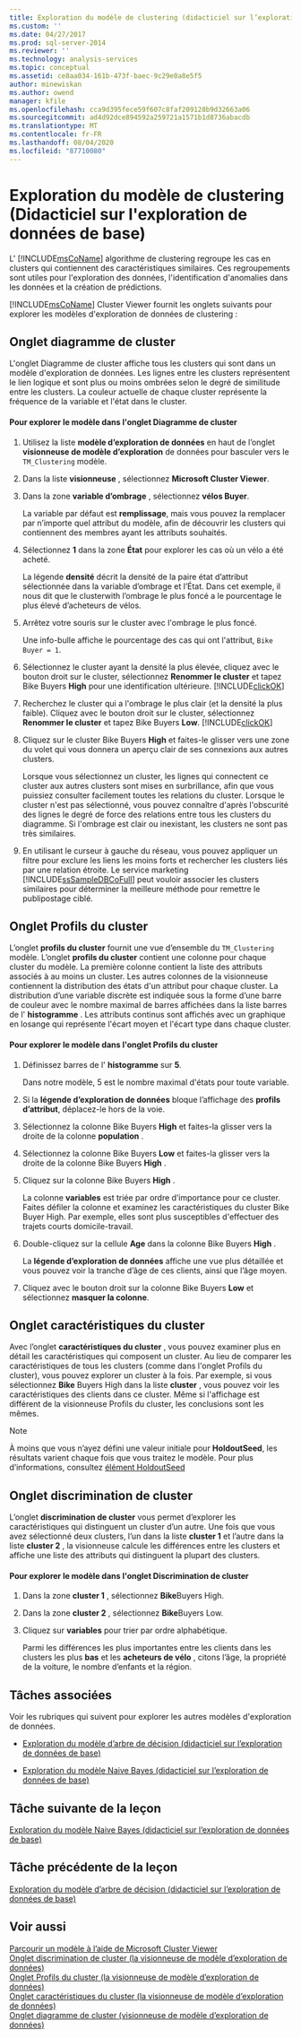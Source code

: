 ```yaml
---
title: Exploration du modèle de clustering (didacticiel sur l’exploration de données de base) | Microsoft Docs
ms.custom: ''
ms.date: 04/27/2017
ms.prod: sql-server-2014
ms.reviewer: ''
ms.technology: analysis-services
ms.topic: conceptual
ms.assetid: ce8aa034-161b-473f-baec-9c29e0a8e5f5
author: minewiskan
ms.author: owend
manager: kfile
ms.openlocfilehash: cca9d395fece59f607c8faf209128b9d32663a06
ms.sourcegitcommit: ad4d92dce894592a259721a1571b1d8736abacdb
ms.translationtype: MT
ms.contentlocale: fr-FR
ms.lasthandoff: 08/04/2020
ms.locfileid: "87710080"
---
```

# <a name="exploring-the-clustering-model-basic-data-mining-tutorial"></a>Exploration du modèle de clustering (Didacticiel sur l'exploration de données de base)
  L' [!INCLUDE[msCoName](../includes/msconame-md.md)] algorithme de clustering regroupe les cas en clusters qui contiennent des caractéristiques similaires. Ces regroupements sont utiles pour l'exploration des données, l'identification d'anomalies dans les données et la création de prédictions.  
  
 [!INCLUDE[msCoName](../includes/msconame-md.md)] Cluster Viewer fournit les onglets suivants pour explorer les modèles d'exploration de données de clustering :  
  

  
##  <a name="cluster-diagram-tab"></a><a name="ClusterDiagramTab"></a>Onglet diagramme de cluster  
 L'onglet Diagramme de cluster affiche tous les clusters qui sont dans un modèle d'exploration de données. Les lignes entre les clusters représentent le lien logique et sont plus ou moins ombrées selon le degré de similitude entre les clusters. La couleur actuelle de chaque cluster représente la fréquence de la variable et l'état dans le cluster.  
  
#### <a name="to-explore-the-model-in-the-cluster-diagram-tab"></a>Pour explorer le modèle dans l'onglet Diagramme de cluster  
  
1.  Utilisez la liste **modèle d’exploration de données** en haut de l’onglet **visionneuse de modèle d’exploration** de données pour basculer vers le `TM_Clustering` modèle.  
  
2.  Dans la liste **visionneuse** , sélectionnez **Microsoft Cluster Viewer**.  
  
3.  Dans la zone **variable d’ombrage** , sélectionnez **vélos Buyer**.  
  
     La variable par défaut est **remplissage**, mais vous pouvez la remplacer par n’importe quel attribut du modèle, afin de découvrir les clusters qui contiennent des membres ayant les attributs souhaités.  
  
4.  Sélectionnez **1** dans la zone **État** pour explorer les cas où un vélo a été acheté.  
  
     La légende **densité** décrit la densité de la paire état d’attribut sélectionnée dans la variable d’ombrage et l’État. Dans cet exemple, il nous dit que le clusterwith l’ombrage le plus foncé a le pourcentage le plus élevé d’acheteurs de vélos.  
  
5.  Arrêtez votre souris sur le cluster avec l'ombrage le plus foncé.  
  
     Une info-bulle affiche le pourcentage des cas qui ont l'attribut, `Bike Buyer = 1`.  
  
6.  Sélectionnez le cluster ayant la densité la plus élevée, cliquez avec le bouton droit sur le cluster, sélectionnez **Renommer le cluster** et tapez Bike Buyers **High** pour une identification ultérieure. [!INCLUDE[clickOK](../includes/clickok-md.md)]  
  
7.  Recherchez le cluster qui a l'ombrage le plus clair (et la densité la plus faible). Cliquez avec le bouton droit sur le cluster, sélectionnez **Renommer le cluster** et tapez Bike Buyers **Low**. [!INCLUDE[clickOK](../includes/clickok-md.md)]  
  
8.  Cliquez sur le cluster Bike Buyers **High** et faites-le glisser vers une zone du volet qui vous donnera un aperçu clair de ses connexions aux autres clusters.  
  
     Lorsque vous sélectionnez un cluster, les lignes qui connectent ce cluster aux autres clusters sont mises en surbrillance, afin que vous puissiez consulter facilement toutes les relations du cluster. Lorsque le cluster n'est pas sélectionné, vous pouvez connaître d'après l'obscurité des lignes le degré de force des relations entre tous les clusters du diagramme. Si l'ombrage est clair ou inexistant, les clusters ne sont pas très similaires.  
  
9. En utilisant le curseur à gauche du réseau, vous pouvez appliquer un filtre pour exclure les liens les moins forts et rechercher les clusters liés par une relation étroite. Le service marketing [!INCLUDE[ssSampleDBCoFull](../includes/sssampledbcofull-md.md)] peut vouloir associer les clusters similaires pour déterminer la meilleure méthode pour remettre le publipostage ciblé.  
  

  
##  <a name="cluster-profiles-tab"></a><a name="ClusterProfilesTab"></a>Onglet Profils du cluster  
 L’onglet **profils du cluster** fournit une vue d’ensemble du `TM_Clustering` modèle. L’onglet **profils du cluster** contient une colonne pour chaque cluster du modèle. La première colonne contient la liste des attributs associés à au moins un cluster. Les autres colonnes de la visionneuse contiennent la distribution des états d'un attribut pour chaque cluster. La distribution d’une variable discrète est indiquée sous la forme d’une barre de couleur avec le nombre maximal de barres affichées dans la liste barres de l' **histogramme** . Les attributs continus sont affichés avec un graphique en losange qui représente l'écart moyen et l'écart type dans chaque cluster.  
  
#### <a name="to-explore-the-model-in-the-cluster-profiles-tab"></a>Pour explorer le modèle dans l'onglet Profils du cluster  
  
1.  Définissez barres de l' **histogramme** sur **5**.  
  
     Dans notre modèle, 5 est le nombre maximal d'états pour toute variable.  
  
2.  Si la **légende d’exploration de données** bloque l’affichage des **profils d’attribut**, déplacez-le hors de la voie.  
  
3.  Sélectionnez la colonne Bike Buyers **High** et faites-la glisser vers la droite de la colonne **population** .  
  
4.  Sélectionnez la colonne Bike Buyers **Low** et faites-la glisser vers la droite de la colonne Bike Buyers **High** .  
  
5.  Cliquez sur la colonne Bike Buyers **High** .  
  
     La colonne **variables** est triée par ordre d’importance pour ce cluster. Faites défiler la colonne et examinez les caractéristiques du cluster Bike Buyer High. Par exemple, elles sont plus susceptibles d'effectuer des trajets courts domicile-travail.  
  
6.  Double-cliquez sur la cellule **Age** dans la colonne Bike Buyers **High** .  
  
     La **légende d’exploration de données** affiche une vue plus détaillée et vous pouvez voir la tranche d’âge de ces clients, ainsi que l’âge moyen.  
  
7.  Cliquez avec le bouton droit sur la colonne Bike Buyers **Low** et sélectionnez **masquer la colonne**.  
  

  
##  <a name="cluster-characteristics-tab"></a><a name="ClusterCharacteristicsTab"></a>Onglet caractéristiques du cluster  
 Avec l’onglet **caractéristiques du cluster** , vous pouvez examiner plus en détail les caractéristiques qui composent un cluster. Au lieu de comparer les caractéristiques de tous les clusters (comme dans l'onglet Profils du cluster), vous pouvez explorer un cluster à la fois. Par exemple, si vous sélectionnez **Bike** Buyers High dans la liste **cluster** , vous pouvez voir les caractéristiques des clients dans ce cluster. Même si l'affichage est différent de la visionneuse Profils du cluster, les conclusions sont les mêmes.  
  
> [!NOTE]  
>  À moins que vous n’ayez défini une valeur initiale pour **HoldoutSeed**, les résultats varient chaque fois que vous traitez le modèle. Pour plus d’informations, consultez [élément HoldoutSeed](https://docs.microsoft.com/bi-reference/assl/properties/holdoutseed-element)  
  

  
##  <a name="cluster-discrimination-tab"></a><a name="ClusterDiscriminationTab"></a>Onglet discrimination de cluster  
 L’onglet **discrimination de cluster** vous permet d’explorer les caractéristiques qui distinguent un cluster d’un autre. Une fois que vous avez sélectionné deux clusters, l’un dans la liste **cluster 1** et l’autre dans la liste **cluster 2** , la visionneuse calcule les différences entre les clusters et affiche une liste des attributs qui distinguent la plupart des clusters.  
  
#### <a name="to-explore-the-model-in-the-cluster-discrimination-tab"></a>Pour explorer le modèle dans l'onglet Discrimination de cluster  
  
1.  Dans la zone **cluster 1** , sélectionnez **Bike**Buyers High.  
  
2.  Dans la zone **cluster 2** , sélectionnez **Bike**Buyers Low.  
  
3.  Cliquez sur **variables** pour trier par ordre alphabétique.  
  
     Parmi les différences les plus importantes entre les clients dans les clusters les plus **bas** et les **acheteurs de vélo** , citons l’âge, la propriété de la voiture, le nombre d’enfants et la région.  
  
## <a name="related-tasks"></a>Tâches associées  
 Voir les rubriques qui suivent pour explorer les autres modèles d'exploration de données.  
  
-   [Exploration du modèle d’arbre de décision &#40;didacticiel sur l’exploration de données de base&#41;](../../2014/tutorials/exploring-the-decision-tree-model-basic-data-mining-tutorial.md)  
  
-   [Exploration du modèle Naive Bayes &#40;didacticiel sur l’exploration de données de base&#41;](../../2014/tutorials/exploring-the-naive-bayes-model-basic-data-mining-tutorial.md)  
  
## <a name="next-task-in-lesson"></a>Tâche suivante de la leçon  
 [Exploration du modèle Naive Bayes &#40;didacticiel sur l’exploration de données de base&#41;](../../2014/tutorials/exploring-the-naive-bayes-model-basic-data-mining-tutorial.md)  
  
## <a name="previous-task-in-lesson"></a>Tâche précédente de la leçon  
 [Exploration du modèle d’arbre de décision &#40;didacticiel sur l’exploration de données de base&#41;](../../2014/tutorials/exploring-the-decision-tree-model-basic-data-mining-tutorial.md)  
  
## <a name="see-also"></a>Voir aussi  
 [Parcourir un modèle à l’aide de Microsoft Cluster Viewer](../../2014/analysis-services/data-mining/browse-a-model-using-the-microsoft-cluster-viewer.md)   
 [Onglet discrimination de cluster &#40;la visionneuse de modèle d’exploration de données&#41;](../../2014/analysis-services/cluster-discrimination-tab-mining-model-viewer.md)   
 [Onglet Profils du cluster &#40;la visionneuse de modèle d’exploration de données&#41;](../../2014/analysis-services/cluster-profiles-tab-mining-model-viewer.md)   
 [Onglet caractéristiques du cluster &#40;la visionneuse de modèle d’exploration de données&#41;](../../2014/analysis-services/cluster-characteristics-tab-mining-model-viewer.md)   
 [Onglet diagramme de cluster &#40;visionneuse de modèle d’exploration de données&#41;](../../2014/analysis-services/cluster-diagram-tab-mining-model-viewer.md)  
  
  
